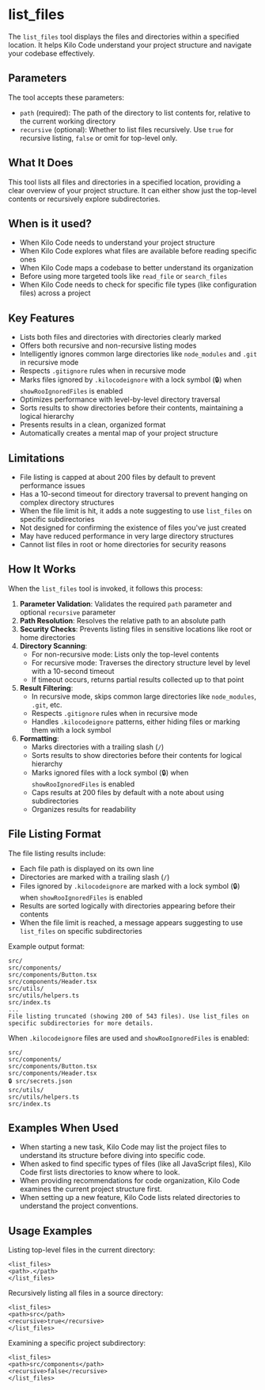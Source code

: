 # list_files

The `list_files` tool displays the files and directories within a specified location. It helps Kilo Code understand your project structure and navigate your codebase effectively.

## Parameters

The tool accepts these parameters:

- `path` (required): The path of the directory to list contents for, relative to the current working directory
- `recursive` (optional): Whether to list files recursively. Use `true` for recursive listing, `false` or omit for top-level only.

## What It Does

This tool lists all files and directories in a specified location, providing a clear overview of your project structure. It can either show just the top-level contents or recursively explore subdirectories.

## When is it used?

- When Kilo Code needs to understand your project structure
- When Kilo Code explores what files are available before reading specific ones
- When Kilo Code maps a codebase to better understand its organization
- Before using more targeted tools like `read_file` or `search_files`
- When Kilo Code needs to check for specific file types (like configuration files) across a project

## Key Features

- Lists both files and directories with directories clearly marked
- Offers both recursive and non-recursive listing modes
- Intelligently ignores common large directories like `node_modules` and `.git` in recursive mode
- Respects `.gitignore` rules when in recursive mode
- Marks files ignored by `.kilocodeignore` with a lock symbol (🔒) when `showRooIgnoredFiles` is enabled
- Optimizes performance with level-by-level directory traversal
- Sorts results to show directories before their contents, maintaining a logical hierarchy
- Presents results in a clean, organized format
- Automatically creates a mental map of your project structure

## Limitations

- File listing is capped at about 200 files by default to prevent performance issues
- Has a 10-second timeout for directory traversal to prevent hanging on complex directory structures
- When the file limit is hit, it adds a note suggesting to use `list_files` on specific subdirectories
- Not designed for confirming the existence of files you've just created
- May have reduced performance in very large directory structures
- Cannot list files in root or home directories for security reasons

## How It Works

When the `list_files` tool is invoked, it follows this process:

1. **Parameter Validation**: Validates the required `path` parameter and optional `recursive` parameter
2. **Path Resolution**: Resolves the relative path to an absolute path
3. **Security Checks**: Prevents listing files in sensitive locations like root or home directories
4. **Directory Scanning**:
   - For non-recursive mode: Lists only the top-level contents
   - For recursive mode: Traverses the directory structure level by level with a 10-second timeout
   - If timeout occurs, returns partial results collected up to that point
5. **Result Filtering**:
   - In recursive mode, skips common large directories like `node_modules`, `.git`, etc.
   - Respects `.gitignore` rules when in recursive mode
   - Handles `.kilocodeignore` patterns, either hiding files or marking them with a lock symbol
6. **Formatting**:
   - Marks directories with a trailing slash (`/`)
   - Sorts results to show directories before their contents for logical hierarchy
   - Marks ignored files with a lock symbol (🔒) when `showRooIgnoredFiles` is enabled
   - Caps results at 200 files by default with a note about using subdirectories
   - Organizes results for readability

## File Listing Format

The file listing results include:

- Each file path is displayed on its own line
- Directories are marked with a trailing slash (`/`)
- Files ignored by `.kilocodeignore` are marked with a lock symbol (🔒) when `showRooIgnoredFiles` is enabled
- Results are sorted logically with directories appearing before their contents
- When the file limit is reached, a message appears suggesting to use `list_files` on specific subdirectories

Example output format:
```
src/
src/components/
src/components/Button.tsx
src/components/Header.tsx
src/utils/
src/utils/helpers.ts
src/index.ts
...
File listing truncated (showing 200 of 543 files). Use list_files on specific subdirectories for more details.
```

When `.kilocodeignore` files are used and `showRooIgnoredFiles` is enabled:
```
src/
src/components/
src/components/Button.tsx
src/components/Header.tsx
🔒 src/secrets.json
src/utils/
src/utils/helpers.ts
src/index.ts
```

## Examples When Used

- When starting a new task, Kilo Code may list the project files to understand its structure before diving into specific code.
- When asked to find specific types of files (like all JavaScript files), Kilo Code first lists directories to know where to look.
- When providing recommendations for code organization, Kilo Code examines the current project structure first.
- When setting up a new feature, Kilo Code lists related directories to understand the project conventions.

## Usage Examples

Listing top-level files in the current directory:
```
<list_files>
<path>.</path>
</list_files>
```

Recursively listing all files in a source directory:
```
<list_files>
<path>src</path>
<recursive>true</recursive>
</list_files>
```

Examining a specific project subdirectory:
```
<list_files>
<path>src/components</path>
<recursive>false</recursive>
</list_files>
```
